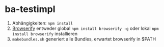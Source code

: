 # ba-testimpl

1. Abhängigkeiten: `npm install`
2. [Browserify](http://browserify.org/) entweder global `npm install browserify -g` oder lokal `npm install browserify` installieren
3. `makebundles.sh` generiert alle Bundles, erwartet browserify in $PATH
